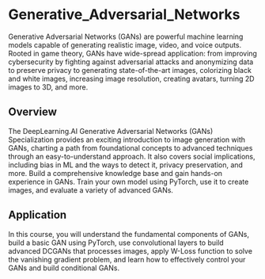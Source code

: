 # Generative_Adversarial_Networks
Generative Adversarial Networks (GANs) are powerful machine learning models capable of generating realistic image, video, and voice outputs. 
Rooted in game theory, GANs have wide-spread application: from improving cybersecurity by fighting against adversarial attacks and anonymizing data to preserve privacy to generating state-of-the-art images, colorizing black and white images, increasing image resolution, creating avatars, turning 2D images to 3D, and more.

## Overview
The DeepLearning.AI Generative Adversarial Networks (GANs) Specialization provides an exciting introduction to image generation with GANs, charting a path from foundational concepts to advanced techniques through an easy-to-understand approach. It also covers social implications, including bias in ML and the ways to detect it, privacy preservation, and more.
Build a comprehensive knowledge base and gain hands-on experience in GANs. Train your own model using PyTorch, use it to create images, and evaluate a variety of advanced GANs.

## Application
In this course, you will understand the fundamental components of GANs, build a basic GAN using PyTorch, use convolutional layers to build advanced DCGANs that processes images, apply W-Loss function to solve the vanishing gradient problem, and learn how to effectively control your GANs and build conditional GANs.
